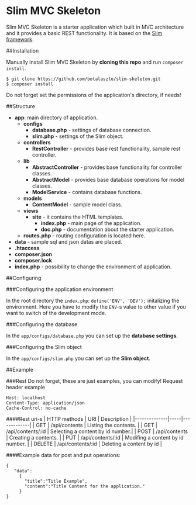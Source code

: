 Slim MVC Skeleton
=============

Slim MVC Skeleton is a starter application which built in MVC architecture and it provides a basic REST functionality. It is based on the [Slim framework](http://www.slimframework.com/).

##Installation

Manually install Slim MVC Skeleton by **cloning this repo** and run `composer install`.
```
$ git clone https://github.com/botalaszlo/slim-skeleton.git
$ composer install
```
Do not forget set the permissions of the application's directory, if needs!


##Structure

* **app**: main directory of application.
  * **configs**
    * **database.php** - settings of database connection.
    * **slim.php** - settings of the Slim object.
  * **controllers**
    * **RestController** - provides base rest functionality, sample rest controller.
  * **lib**
    * **AbstractController** - provides base functionality for controller classes.
    * **AbstractModel** - provides base database operations for model classes.
    * **ModelService** - contains database functions.
  * **models**
    * **ContentModel** - sample model class.
  * **views**
    * **site** - it contains the HTML templates.
      * **index.php** - main page of the application.
      * **doc.php** - documentation about the starter application.
  * **routes.php** - routing configuration is located here.
* **data** - sample sql and json datas are placed.
* **.htaccess**
* **composer.json**
* **composer.lock**
* **index.php** - possibility to change the environment of application.


##Configuring

###Configuring the application environment

In the root directory the `index.php`:
`define('ENV', 'DEV');`
initalizing the environment. Here you have to modify the `ENV`-s value to other value if you want to switch of the development mode.

###Configuring the database

In the `app/configs/database.php` you can set up the **database settings**.

###Configuring the Slim object

In the `app/configs/slim.php` you can set up the **Slim object**.

##Example

###Rest
Do not forget, these are just examples, you can modify!
Request header example
```
Host: localhost
Content-Type: application/json
Cache-Control: no-cache
```
####Rest uri-s
| HTTP methods |	URI |	Description |
|--------------|-----|-------------|
| GET | /api/contents |	Listing the contents. |
| GET |	/api/contents/:id |	Selecting a content by id number.|
| POST |	/api/contents |	Creating a contents. | 
| PUT |	/api/contents/:id |	Modifing a content by id number. |
| DELETE |	/api/contents/:id |	Deleting a content by id |

####Example data for post and put operations:
```
{
   "data": 
     {
       "title":"Title Example",
       "content":"Title Content for the application."
     }
}
```
